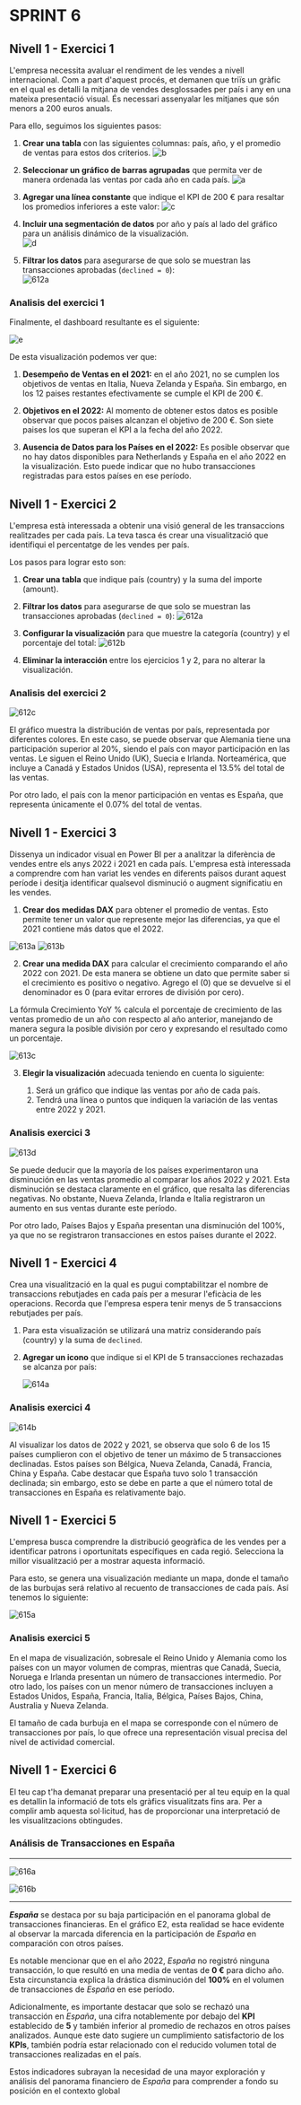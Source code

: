 
# SPRINT 6

## Nivell 1 -  Exercici 1

L'empresa necessita avaluar el rendiment de les vendes a nivell internacional. Com a part d'aquest procés, et demanen que triïs un gràfic en el qual es detalli la mitjana de vendes desglossades per país i any en una mateixa presentació visual. És necessari assenyalar les mitjanes que són menors a 200 euros anuals.

Para ello, seguimos los siguientes pasos:

   1. **Crear una tabla** con las siguientes columnas: país, año, y el promedio de ventas para estos dos criterios.
   ![b](files_6/611b.png)

   2. **Seleccionar un gráfico de barras agrupadas** que permita ver de manera ordenada las ventas por cada año en cada país.
   ![a](files_6/611a.png)

   3. **Agregar una línea constante** que indique el KPI de 200 € para resaltar los promedios inferiores a este valor:
   ![c](files_6/611c.png)

   4. **Incluir una segmentación de datos** por año y país al lado del gráfico para un análisis dinámico de la visualización.    
   ![d](files_6/611d.png)

   5. **Filtrar los datos** para asegurarse de que solo se muestran las transacciones aprobadas (`declined = 0`):    
   ![612a](files_6/612a.png)




### Analisis del exercici 1

Finalmente, el dashboard resultante es el siguiente:

![e](files_6/611e.png)

De esta visualización podemos ver que:

   1. **Desempeño de Ventas en el 2021:** en el año 2021, no se cumplen los objetivos de ventas en Italia, Nueva Zelanda y España. Sin embargo, en los 12 paises restantes efectivamente se cumple el KPI de 200 €.
   
   2. **Objetivos en el 2022:** Al momento de obtener estos datos es posible observar que pocos paises alcanzan el objetivo de 200 €. Son siete paises los que superan el KPI a la fecha del año 2022.
   
   3. **Ausencia de Datos para los Países en el 2022:** Es posible observar que no hay datos disponibles para Netherlands y España en el año 2022 en la visualización. Esto puede indicar que no hubo transacciones registradas para estos países en ese período.


## Nivell 1 - Exercici 2

L'empresa està interessada a obtenir una visió general de les transaccions realitzades per cada país. La teva tasca és crear una visualització que identifiqui el percentatge de les vendes per país.

Los pasos para lograr esto son:

   1. **Crear una tabla** que indique país (country) y la suma del importe (amount).

   2. **Filtrar los datos** para asegurarse de que solo se muestran las transacciones aprobadas (`declined = 0`):
   ![612a](files_6/612a.png)

   3. **Configurar la visualización** para que muestre la categoría (country) y el porcentaje del total:
   ![612b](files_6/612b.png)

   4. **Eliminar la interacción** entre los ejercicios 1 y 2, para no alterar la visualización.


### Analisis del exercici 2

![612c](files_6/612c.png)

El gráfico muestra la distribución de ventas por país, representada por diferentes colores. En este caso, se puede observar que Alemania tiene una participación superior al 20%, siendo el país con mayor participación en las ventas. Le siguen el Reino Unido (UK), Suecia e Irlanda. Norteamérica, que incluye a Canadá y Estados Unidos (USA), representa el 13.5% del total de las ventas.

Por otro lado, el país con la menor participación en ventas es España, que representa únicamente el 0.07% del total de ventas.

## Nivell 1 - Exercici 3

Dissenya un indicador visual en Power BI per a analitzar la diferència de vendes entre els anys 2022 i 2021 en cada país. L'empresa està interessada a comprendre com han variat les vendes en diferents països durant aquest període i desitja identificar qualsevol disminució o augment significatiu en les vendes.

   1. **Crear dos medidas DAX** para obtener el promedio de ventas. Esto permite tener un valor que represente mejor las diferencias, ya que el 2021 contiene más datos que el 2022.

   ![613a](files_6/613a.png)
   ![613b](files_6/613b.png)

   2. **Crear una medida DAX** para calcular el crecimiento comparando el año 2022 con 2021. De esta manera se obtiene un dato que permite saber si el crecimiento es positivo o negativo. Agrego el (0) que se devuelve si el denominador es 0 (para evitar errores de división por cero).

   La fórmula Crecimiento YoY % calcula el porcentaje de crecimiento de las ventas promedio de un año con respecto al año anterior, manejando de manera segura la posible división por cero y expresando el resultado como un porcentaje.

   ![613c](files_6/613c.png)

   3. **Elegir la visualización** adecuada teniendo en cuenta lo siguiente:

      1. Será un gráfico que indique las ventas por año de cada país.
      2. Tendrá una línea o puntos que indiquen la variación de las ventas entre 2022 y 2021.


### Analisis exercici 3

![613d](files_6/613d.png)

Se puede deducir que la mayoría de los países experimentaron una disminución en las ventas promedio al comparar los años 2022 y 2021. Esta disminución se destaca claramente en el gráfico, que resalta las diferencias negativas. No obstante, Nueva Zelanda, Irlanda e Italia registraron un aumento en sus ventas durante este período.

Por otro lado, Países Bajos y España presentan una disminución del 100%, ya que no se registraron transacciones en estos países durante el 2022.



## Nivell 1 - Exercici 4

Crea una visualització en la qual es pugui comptabilitzar el nombre de transaccions rebutjades en cada país per a mesurar l'eficàcia de les operacions. Recorda que l'empresa espera tenir menys de 5 transaccions rebutjades per país.

   1. Para esta visualización se utilizará una matriz considerando país (country) y la suma de `declined`.

   2. **Agregar un icono** que indique si el KPI de 5 transacciones rechazadas se alcanza por país:

      ![614a](files_6/614b.png)

### Analisis exercici 4

![614b](files_6/614a.png)

Al visualizar los datos de 2022 y 2021, se observa que solo 6 de los 15 países cumplieron con el objetivo de tener un máximo de 5 transacciones declinadas. Estos países son Bélgica, Nueva Zelanda, Canadá, Francia, China y España. Cabe destacar que España tuvo solo 1 transacción declinada; sin embargo, esto se debe en parte a que el número total de transacciones en España es relativamente bajo.

## Nivell 1 - Exercici 5

L'empresa busca comprendre la distribució geogràfica de les vendes per a identificar patrons i oportunitats específiques en cada regió. Selecciona la millor visualització per a mostrar aquesta informació.

Para esto, se genera una visualización mediante un mapa, donde el tamaño de las burbujas será relativo al recuento de transacciones de cada país. Así tenemos lo siguiente:

![615a](files_6/615a.png)

### Analisis exercici 5


En el mapa de visualización, sobresale el Reino Unido y Alemania como los países con un mayor volumen de compras, mientras que Canadá, Suecia, Noruega e Irlanda presentan un número de transacciones intermedio. Por otro lado, los países con un menor número de transacciones incluyen a Estados Unidos, España, Francia, Italia, Bélgica, Países Bajos, China, Australia y Nueva Zelanda. 

El tamaño de cada burbuja en el mapa se corresponde con el número de transacciones por país, lo que ofrece una representación visual precisa del nivel de actividad comercial.


## Nivell 1 - Exercici 6

El teu cap t'ha demanat preparar una presentació per al teu equip en la qual es detallin la informació de tots els gràfics visualitzats fins ara. Per a complir amb aquesta sol·licitud, has de proporcionar una interpretació de les visualitzacions obtingudes.

### Análisis de Transacciones en España

---

![616a](files_6/616a.png)

![616b](files_6/616b.png)

---

***España*** se destaca por su baja participación en el panorama global de transacciones financieras. En el gráfico E2, esta realidad se hace evidente al observar la marcada diferencia en la participación de *España* en comparación con otros países.

Es notable mencionar que en el año 2022, *España* no registró ninguna transacción, lo que resultó en una media de ventas de **0 €** para dicho año. Esta circunstancia explica la drástica disminución del **100%** en el volumen de transacciones de *España* en ese período.

Adicionalmente, es importante destacar que solo se rechazó una transacción en *España*, una cifra notablemente por debajo del **KPI** establecido de **5** y también inferior al promedio de rechazos en otros países analizados. Aunque este dato sugiere un cumplimiento satisfactorio de los **KPIs**, también podría estar relacionado con el reducido volumen total de transacciones realizadas en el país.

Estos indicadores subrayan la necesidad de una mayor exploración y análisis del panorama financiero de *España* para comprender a fondo su posición en el contexto global